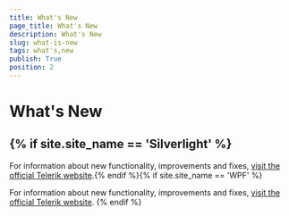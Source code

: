 ```yaml
---
title: What's New
page_title: What's New
description: What's New
slug: what-is-new
tags: what's,new
publish: True
position: 2
---
```


# What's New



## {% if site.site_name == 'Silverlight' %}

For information about new functionality, improvements and fixes, [visit the official Telerik website](http://www.telerik.com/support/whats-new/silverlight).{% endif %}{% if site.site_name == 'WPF' %}

For information about new functionality, improvements and fixes, [visit the official Telerik website](http://www.telerik.com/support/whats-new/wpf).
          {% endif %}




